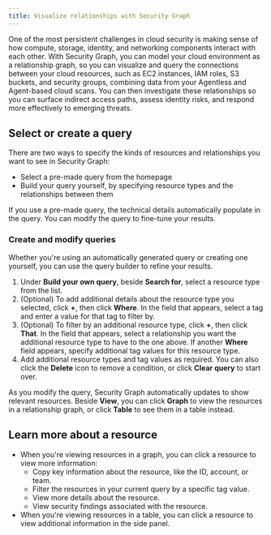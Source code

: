 ```yaml
---
title: Visualize relationships with Security Graph
---
```


One of the most persistent challenges in cloud security is making sense of how compute, storage, identity, and networking components interact with each other. With Security Graph, you can model your cloud environment as a relationship graph, so you can visualize and query the connections between your cloud resources, such as EC2 instances, IAM roles, S3 buckets, and security groups, combining data from your Agentless and Agent-based cloud scans. You can then investigate these relationships so you can surface indirect access paths, assess identity risks, and respond more effectively to emerging threats.

## Select or create a query

There are two ways to specify the kinds of resources and relationships you want to see in Security Graph:
<!-- - Write a query in natural language (for example, "Non-admin IAM roles that can assume admin IAM roles") -->
- Select a pre-made query from the homepage
- Build your query yourself, by specifying resource types and the relationships between them

<!-- If you use a natural language or pre-made query, the technical details automatically populate in the query. You can modify the query to fine-tune your results. -->

If you use a pre-made query, the technical details automatically populate in the query. You can modify the query to fine-tune your results.

### Create and modify queries

Whether you're using an automatically generated query or creating one yourself, you can use the query builder to refine your results.

1. Under **Build your own query**, beside **Search for**, select a resource type from the list.
1. (Optional) To add additional details about the resource type you selected, click **+**, then click **Where**. In the field that appears, select a tag and enter a value for that tag to filter by.
1. (Optional) To filter by an additional resource type, click **+**, then click **That**. In the field that appears, select a relationship you want the additional resource type to have to the one above. If another **Where** field appears, specify additional tag values for this resource type.
1. Add additional resource types and tag values as required. You can also click the **Delete** icon to remove a condition, or click **Clear query** to start over.

As you modify the query, Security Graph automatically updates to show relevant resources. Beside **View**, you can click **Graph** to view the resources in a relationship graph, or click **Table** to see them in a table instead.

## Learn more about a resource

- When you're viewing resources in a graph, you can click a resource to view more information:
  - Copy key information about the resource, like the ID, account, or team.
  - Filter the resources in your current query by a specific tag value.
  - View more details about the resource.
  - View security findings associated with the resource.
- When you're viewing resources in a table, you can click a resource to view additional information in the side panel.